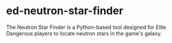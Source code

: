 # ed-neutron-star-finder
The Neutron Star Finder is a Python-based tool designed for Elite Dangerous players to locate neutron stars in the game's galaxy.
